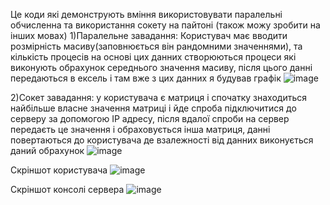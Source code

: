 
Це коди які демонструють вміння використовувати паралельні обчисленна та використання сокету на пайтоні (також можу зробити на інших мовах)
1)Паралельне завадання: Користувач має вводити розмірність масиву(заповнюється він рандомними значеннями), та кількість процесів на основі цих данних створюються процеси які виконують обрахунок середнього значення масиву, після цього данні передаються в ексель і там вже з цих данних я будував графік
![image](https://github.com/Radan1t/Parallel-calculations-and-Socket-/assets/117475310/bf49c2dc-e7c2-4088-8fa3-2a0727390a40)


2)Сокет завадання: у користувача є матриця і спочатку знаходиться найбільше  власне значення матриці і йде спроба підключитися до серверу за допомогою IP адресу, після вдалої спроби на сервер передаєть це значення і обраховується інша матриця, данні повертаються до користувача де взалежності від данних виконується даний обрахунок 
![image](https://github.com/Radan1t/Parallel-calculations-and-Socket-/assets/117475310/c2ec4458-1794-4ec9-9ed0-6207f6355015)

Скріншот користувача
![image](https://github.com/Radan1t/Parallel-calculations-and-Socket-/assets/117475310/13fbec14-8d2d-4897-a1c3-e680e65474f1)

Скріншот консолі сервера
![image](https://github.com/Radan1t/Parallel-calculations-and-Socket-/assets/117475310/28dc3b1a-938d-4fe0-b90b-a1fe0a8523d3)
